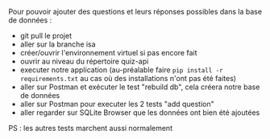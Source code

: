 Pour pouvoir ajouter des questions et leurs réponses possibles dans la base de données :
* git pull le projet
* aller sur la branche isa
* créer/ouvrir l'environnement virtuel si pas encore fait
* ouvrir au niveau du répertoire quiz-api
* executer notre application (au-préalable faire ``` pip install -r requirements.txt ``` au cas où des installations n'ont pas été faites)
* aller sur Postman et exécuter le test "rebuild db", cela créera notre base de données
* aller sur Postman pour executer les 2 tests "add question"
* aller regarder sur SQLite Browser que les données ont bien été ajoutées

PS : les autres tests  marchent aussi normalement
